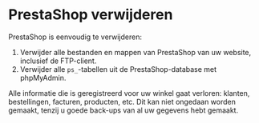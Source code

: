 # PrestaShop verwijderen

PrestaShop is eenvoudig te verwijderen:

1. Verwijder alle bestanden en mappen van PrestaShop van uw website, inclusief de FTP-client.
2. Verwijder alle `ps_`-tabellen uit de PrestaShop-database met phpMyAdmin.

Alle informatie die is geregistreerd voor uw winkel gaat verloren: klanten, bestellingen, facturen, producten, etc. Dit kan niet ongedaan worden gemaakt, tenzij u goede back-ups van al uw gegevens hebt gemaakt.

